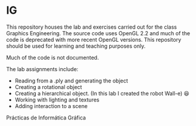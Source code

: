 IG
==

This repository houses the lab and exercises carried out for the class Graphics Engineering.
The source code uses OpenGL 2.2 and much of the code is deprecated with more recent OpenGL versions.
This repository should be used for learning and teaching purposes only. 

Much of the code is not documented. 

The lab assignments include:
- Reading from a .ply and generating the object
- Creating a rotational object
- Creating a hierarchical object. (In this lab I created the robot Wall-e) :satisfied:
- Working with lighting and textures
- Adding interaction to a scene


Prácticas de Informática Gráfica
